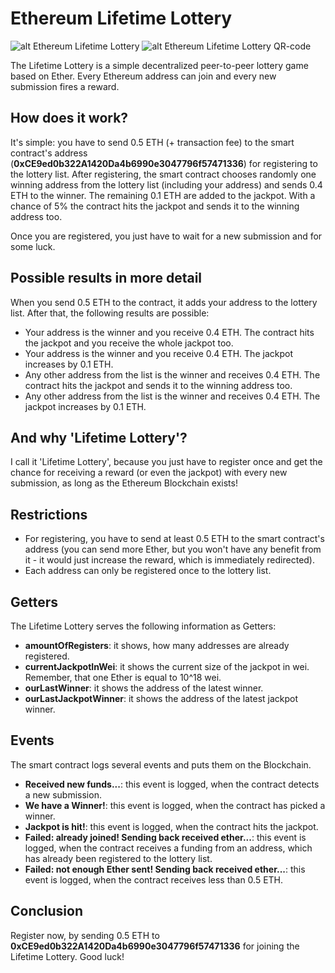 # Ethereum Lifetime Lottery
![alt Ethereum Lifetime Lottery](http://www.pineappledeveloper.com/img/ethereum-lifetime-lottery.png)
![alt Ethereum Lifetime Lottery QR-code](http://www.pineappledeveloper.com/img/ethereum-lifetime-lottery-address-qr.png)

The Lifetime Lottery is a simple decentralized peer-to-peer lottery game based on Ether.
Every Ethereum address can join and every new submission fires a reward.

## How does it work?
It's simple: you have to send 0.5 ETH (+ transaction fee) to the smart contract's address (**0xCE9ed0b322A1420Da4b6990e3047796f57471336**)
for registering to the lottery list. After registering, the smart contract chooses
randomly one winning address from the lottery list (including your address)
and sends 0.4 ETH to the winner. The remaining 0.1 ETH are added to the jackpot.
With a chance of 5% the contract hits the jackpot and sends it to the winning address
too.

Once you are registered, you just have to wait for a new submission and for some luck.

## Possible results in more detail
When you send 0.5 ETH to the contract, it adds your address to the lottery list. After that, the 
following results are possible:
+ Your address is the winner and you receive 0.4 ETH. The contract hits the jackpot and you receive
the whole jackpot too.
+ Your address is the winner and you receive 0.4 ETH. The jackpot increases by 0.1 ETH.
+ Any other address from the list is the winner and receives 0.4 ETH. The contract hits the
jackpot and sends it to the winning address too.
+ Any other address from the list is the winner and receives 0.4 ETH. The jackpot increases by 0.1 ETH.

## And why 'Lifetime Lottery'?
I call it 'Lifetime Lottery', because you just have to register once and get the chance
for receiving a reward (or even the jackpot) with every new submission, as long
as the Ethereum Blockchain exists!

## Restrictions
+ For registering, you have to send at least 0.5 ETH to the smart contract's address
(you can send more Ether, but you won't have any benefit from it - it would just increase
the reward, which is immediately redirected).
+ Each address can only be registered once to the lottery list.

## Getters
The Lifetime Lottery serves the following information as Getters:
+ **amountOfRegisters**: it shows, how many addresses are already registered.
+ **currentJackpotInWei**: it shows the current size of the jackpot in wei. Remember, that
one Ether is equal to 10^18 wei.
+ **ourLastWinner**: it shows the address of the latest winner.
+ **ourLastJackpotWinner**: it shows the address of the latest jackpot winner.

## Events
The smart contract logs several events and puts them on the Blockchain.
+ **Received new funds...**: this event is logged, when the contract detects a new submission.
+ **We have a Winner!**: this event is logged, when the contract has picked a winner.
+ **Jackpot is hit!**: this event is logged, when the contract hits the jackpot.
+ **Failed: already joined! Sending back received ether...**: this event is logged, when the contract receives
a funding from an address, which has already been registered to the lottery list.
+ **Failed: not enough Ether sent! Sending back received ether...**: this event is logged, when the contract
receives less than 0.5 ETH.

## Conclusion
Register now, by sending 0.5 ETH to **0xCE9ed0b322A1420Da4b6990e3047796f57471336** for joining the Lifetime Lottery. Good luck!

